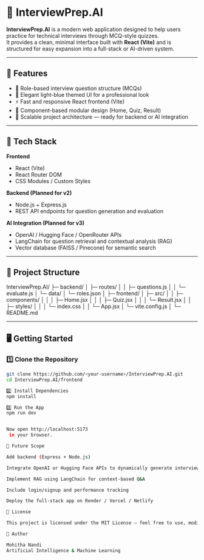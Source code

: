 # 🎯 InterviewPrep.AI

**InterviewPrep.AI** is a modern web application designed to help users practice for technical interviews through MCQ-style quizzes.  
It provides a clean, minimal interface built with **React (Vite)** and is structured for easy expansion into a full-stack or AI-driven system.

---

## 🚀 Features
- 🧠 Role-based interview question structure (MCQs)
- 🎨 Elegant light-blue themed UI for a professional look
- ⚡ Fast and responsive React frontend (Vite)
- 🔄 Component-based modular design (Home, Quiz, Result)
- 🧩 Scalable project architecture — ready for backend or AI integration

---

## 🧰 Tech Stack
**Frontend**
- React (Vite)
- React Router DOM
- CSS Modules / Custom Styles

**Backend (Planned for v2)**
- Node.js + Express.js
- REST API endpoints for question generation and evaluation

**AI Integration (Planned for v3)**
- OpenAI / Hugging Face / OpenRouter APIs
- LangChain for question retrieval and contextual analysis (RAG)
- Vector database (FAISS / Pinecone) for semantic search

---

## 📂 Project Structure
InterviewPrep.AI/
├─ backend/
│ ├─ routes/
│ │ ├─ questions.js
│ │ └─ evaluate.js
│ └─ data/
│ └─ roles.json
│
├─ frontend/
│ ├─ src/
│ │ ├─ components/
│ │ │ ├─ Home.jsx
│ │ │ ├─ Quiz.jsx
│ │ │ └─ Result.jsx
│ │ ├─ styles/
│ │ │ └─ index.css
│ │ └─ App.jsx
│ └─ vite.config.js
│
└─ README.md


---

## 🖥️ Getting Started

### 1️⃣ Clone the Repository
```bash
git clone https://github.com/<your-username>/InterviewPrep.AI.git
cd InterviewPrep.AI/frontend

2️⃣ Install Dependencies
npm install

3️⃣ Run the App
npm run dev


Now open http://localhost:5173
 in your browser.

🌱 Future Scope

Add backend (Express + Node.js)

Integrate OpenAI or Hugging Face APIs to dynamically generate interview questions

Implement RAG using LangChain for context-based Q&A

Include login/signup and performance tracking

Deploy the full-stack app on Render / Vercel / Netlify

📜 License

This project is licensed under the MIT License — feel free to use, modify, and share with proper credit.

💼 Author

Mohitha Nandi
Artificial Intelligence & Machine Learning